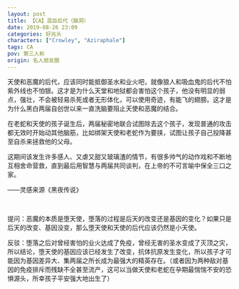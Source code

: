 ```yaml
---
layout: post
title: 【CA】混血后代（脑洞）
date: 2019-08-26 23:09
categories: 好兆头
characters: ["Crowley", "Aziraphale"]
tags: CA
pov: 第三人称
origin: 名人朋友圈
---
```


天使和恶魔的后代，应该同时能抵御圣水和业火吧，就像狼人和吸血鬼的后代不怕紫外线也不怕银。这才是为什么天堂和地狱都会害怕这个孩子，他没有明显的弱点，强壮，不会被轻易杀死或者无形体化，可以使用奇迹，有能飞的翅膀。这才是为什么黑白两届自创世以来一直洗脑要阻止天使和恶魔的结合。

在老蛇和天使的孩子诞生后，两届秘密地联合试图除去这个孩子，发现普通的攻击都无效时开始动其他脑筋，比如绑架天使和老蛇作为要挟，试图让孩子自己投降甚至自杀来拯救他的父母。

这期间该发生许多感人、又虐又甜又玻璃渣的情节，有很多帅气的动作戏和不断地互相舍命营救，直到最后用智慧与两届共同谈判，在上帝的不可言喻中保全三口之家。

——灵感来源《黑夜传说》

<br>

提问：恶魔的本质是堕天使，堕落的过程是后天的改变还是基因的变化？如果只是后天的改变、基因没变，那么堕天使和天使的后代应该仍然是小天使。

反驳：堕落之后对曾经害怕的业火达成了免疫，曾经无害的圣水变成了灭顶之灾，所以结论，堕天使的基因应该已经发生了改变，抗体抗原发生变化，所以孩子才可能因为基因差异大、集两届之所长成为最强大的精英存在。（或者因为两种敌对基因的免疫排斥而残缺不全甚至流产，这可以当做天使和老蛇在孕期最惴惴不安的恐惧源头，所幸孩子平安强大地出生了）
